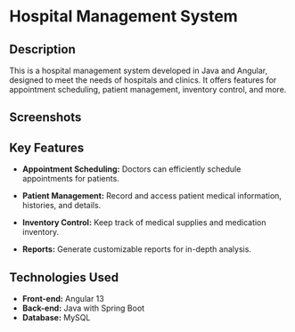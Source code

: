 # Hospital Management System

## Description
This is a hospital management system developed in Java and Angular, designed to meet the needs of hospitals and clinics. It offers features for appointment scheduling, patient management, inventory control, and more.

## Screenshots

## Key Features

- **Appointment Scheduling:** Doctors can efficiently schedule appointments for patients.

- **Patient Management:** Record and access patient medical information, histories, and details.

- **Inventory Control:** Keep track of medical supplies and medication inventory.

- **Reports:** Generate customizable reports for in-depth analysis.

## Technologies Used

- **Front-end:** Angular 13
- **Back-end:** Java with Spring Boot
- **Database:** MySQL
